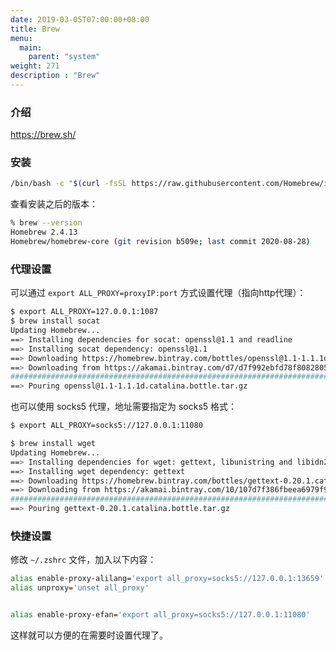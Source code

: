 ```yaml
---
date: 2019-03-05T07:00:00+08:00
title: Brew
menu:
  main:
    parent: "system"
weight: 271
description : "Brew"
---
```




### 介绍

https://brew.sh/

### 安装

```bash
/bin/bash -c "$(curl -fsSL https://raw.githubusercontent.com/Homebrew/install/master/install.sh)"
```

查看安装之后的版本：

```bash
% brew --version
Homebrew 2.4.13
Homebrew/homebrew-core (git revision b509e; last commit 2020-08-28)
```

### 代理设置

可以通过  `export ALL_PROXY=proxyIP:port` 方式设置代理（指向http代理）：

```bash
$ export ALL_PROXY=127.0.0.1:1087
$ brew install socat
Updating Homebrew...
==> Installing dependencies for socat: openssl@1.1 and readline
==> Installing socat dependency: openssl@1.1
==> Downloading https://homebrew.bintray.com/bottles/openssl@1.1-1.1.1d.catalina
==> Downloading from https://akamai.bintray.com/d7/d7f992ebfd78f80828051f6dc6a1a
######################################################################## 100.0%
==> Pouring openssl@1.1-1.1.1d.catalina.bottle.tar.gz

```

也可以使用 socks5 代理，地址需要指定为 socks5 格式：

```bash
$ export ALL_PROXY=socks5://127.0.0.1:11080

$ brew install wget
Updating Homebrew...
==> Installing dependencies for wget: gettext, libunistring and libidn2
==> Installing wget dependency: gettext
==> Downloading https://homebrew.bintray.com/bottles/gettext-0.20.1.catalina.bot
==> Downloading from https://akamai.bintray.com/10/107d7f386fbeea6979f9376cdbbcf
######################################################################## 100.0%
==> Pouring gettext-0.20.1.catalina.bottle.tar.gz
```

### 快捷设置

修改 `~/.zshrc` 文件，加入以下内容：

```zsh
alias enable-proxy-alilang='export all_proxy=socks5://127.0.0.1:13659'
alias unproxy='unset all_proxy'


alias enable-proxy-efan='export all_proxy=socks5://127.0.0.1:11080'
```

这样就可以方便的在需要时设置代理了。